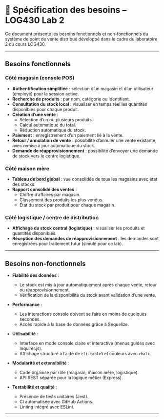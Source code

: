 # 📄 Spécification des besoins – LOG430 Lab 2

Ce document présente les besoins fonctionnels et non-fonctionnels du système de point de vente distribué développé dans le cadre du laboratoire 2 du cours LOG430.

---

## Besoins fonctionnels

### Côté magasin (console POS)

- **Authentification simplifiée** : sélection d’un magasin et d’un utilisateur (employé) pour la session active.
- **Recherche de produits** : par nom, catégorie ou identifiant.
- **Consultation du stock local** : visualiser en temps réel les quantités disponibles pour chaque produit.
- **Création d’une vente** :
  - Sélection d’un ou plusieurs produits.
  - Calcul automatique du total.
  - Réduction automatique du stock.
- **Paiement** : enregistrement d’un paiement lié à la vente.
- **Retour / annulation de vente** : possibilité d’annuler une vente existante, avec remise à jour automatique du stock.
- **Demande de réapprovisionnement** : possibilité d’envoyer une demande de stock vers le centre logistique.

### Côté maison mère

- **Tableau de bord global** : vue consolidée de tous les magasins avec état des stocks.
- **Rapport consolidé des ventes** :
  - Chiffre d’affaires par magasin.
  - Classement des produits les plus vendus.
  - État du stock par produit pour chaque magasin.

### Côté logistique / centre de distribution

- **Affichage du stock central (logistique)** : visualiser les produits et quantités disponibles.
- **Réception des demandes de réapprovisionnement** : les demandes sont enregistrées pour traitement futur (simulé pour ce lab).

---

## Besoins non-fonctionnels

- **Fiabilité des données** :
  - Le stock est mis à jour automatiquement après chaque vente, retour ou réapprovisionnement.
  - Vérification de la disponibilité du stock avant validation d’une vente.

- **Performance** :
  - Les interactions console doivent se faire en moins de quelques secondes.
  - Accès rapide à la base de données grâce à Sequelize.

- **Utilisabilité** :
  - Interface en mode console claire et interactive (menus guidés avec Inquirer.js).
  - Affichage structuré à l’aide de `cli-table3` et couleurs avec `chalk`.

- **Modularité et extensibilité** :
  - Code organisé par rôle (magasin, maison mère, logistique).
  - API REST séparée pour la logique métier (Express).

- **Testabilité et qualité** :
  - Présence de tests unitaires (Jest).
  - CI automatisée avec GitHub Actions.
  - Linting intégré avec ESLint.

---
